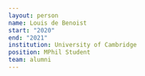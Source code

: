 ```yaml
---
layout: person
name: Louis de Benoist
start: "2020"
end: "2021"
institution: University of Cambridge
position: MPhil Student
team: alumni
---
```

